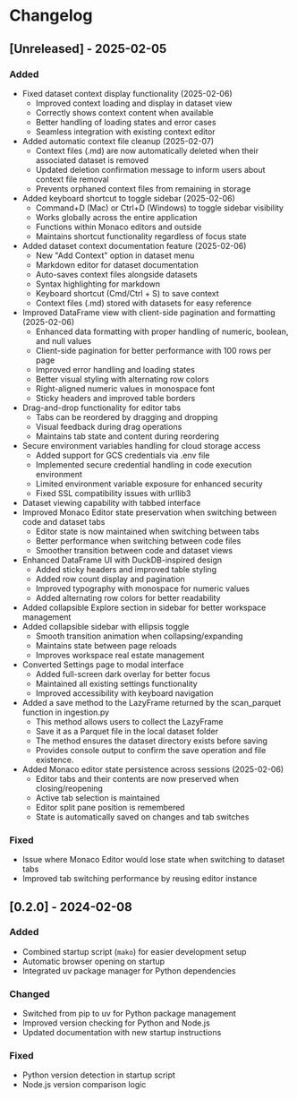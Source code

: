 # Changelog

## [Unreleased] - 2025-02-05

### Added
- Fixed dataset context display functionality (2025-02-06)
  - Improved context loading and display in dataset view
  - Correctly shows context content when available
  - Better handling of loading states and error cases
  - Seamless integration with existing context editor
- Added automatic context file cleanup (2025-02-07)
  - Context files (.md) are now automatically deleted when their associated dataset is removed
  - Updated deletion confirmation message to inform users about context file removal
  - Prevents orphaned context files from remaining in storage
- Added keyboard shortcut to toggle sidebar (2025-02-06)
  - Command+D (Mac) or Ctrl+D (Windows) to toggle sidebar visibility
  - Works globally across the entire application
  - Functions within Monaco editors and outside
  - Maintains shortcut functionality regardless of focus state
- Added dataset context documentation feature (2025-02-06)
  - New "Add Context" option in dataset menu
  - Markdown editor for dataset documentation
  - Auto-saves context files alongside datasets
  - Syntax highlighting for markdown
  - Keyboard shortcut (Cmd/Ctrl + S) to save context
  - Context files (.md) stored with datasets for easy reference
- Improved DataFrame view with client-side pagination and formatting (2025-02-06)
  - Enhanced data formatting with proper handling of numeric, boolean, and null values
  - Client-side pagination for better performance with 100 rows per page
  - Improved error handling and loading states
  - Better visual styling with alternating row colors
  - Right-aligned numeric values in monospace font
  - Sticky headers and improved table borders
- Drag-and-drop functionality for editor tabs
  - Tabs can be reordered by dragging and dropping
  - Visual feedback during drag operations
  - Maintains tab state and content during reordering
- Secure environment variables handling for cloud storage access
  - Added support for GCS credentials via .env file
  - Implemented secure credential handling in code execution environment
  - Limited environment variable exposure for enhanced security
  - Fixed SSL compatibility issues with urllib3
- Dataset viewing capability with tabbed interface
- Improved Monaco Editor state preservation when switching between code and dataset tabs
  - Editor state is now maintained when switching between tabs
  - Better performance when switching between code files
  - Smoother transition between code and dataset views
- Enhanced DataFrame UI with DuckDB-inspired design
  - Added sticky headers and improved table styling
  - Added row count display and pagination
  - Improved typography with monospace for numeric values
  - Added alternating row colors for better readability
- Added collapsible Explore section in sidebar for better workspace management
- Added collapsible sidebar with ellipsis toggle
  - Smooth transition animation when collapsing/expanding
  - Maintains state between page reloads
  - Improves workspace real estate management
- Converted Settings page to modal interface
  - Added full-screen dark overlay for better focus
  - Maintained all existing settings functionality
  - Improved accessibility with keyboard navigation
- Added a save method to the LazyFrame returned by the scan_parquet function in ingestion.py
  - This method allows users to collect the LazyFrame 
  - Save it as a Parquet file in the local dataset folder 
  - The method ensures the dataset directory exists before saving 
  - Provides console output to confirm the save operation and file existence.
- Added Monaco editor state persistence across sessions (2025-02-06)
  - Editor tabs and their contents are now preserved when closing/reopening
  - Active tab selection is maintained
  - Editor split pane position is remembered
  - State is automatically saved on changes and tab switches

### Fixed
- Issue where Monaco Editor would lose state when switching to dataset tabs
- Improved tab switching performance by reusing editor instance

## [0.2.0] - 2024-02-08

### Added
- Combined startup script (`mako`) for easier development setup
- Automatic browser opening on startup
- Integrated uv package manager for Python dependencies

### Changed
- Switched from pip to uv for Python package management
- Improved version checking for Python and Node.js
- Updated documentation with new startup instructions

### Fixed
- Python version detection in startup script
- Node.js version comparison logic
